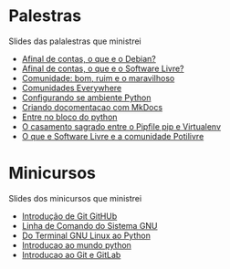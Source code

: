 # Palestras
Slides das palalestras que ministrei

* [Afinal de contas, o que e o Debian?](slides/Afinal-de-contas-o-que-e-o-Debian)
* [Afinal de contas, o que e o Software Livre?](slides/Afinal-de-contas-o-que-e-Software-Livre)
* [Comunidade: bom, ruim e o maravilhoso](slides/Comunidade-bom-ruim-e-o-maravilhoso)
* [Comunidades Everywhere](slides/Comunidades-Everywhere)
* [Configurando se ambiente Python](slides/Configurando-se-ambiente-Python)
* [Criando docomentacao com MkDocs](slides/Criando-docomentacao-com-MkDocs)
* [Entre no bloco do python](slides/entre-no-bloco-do-python)
* [O casamento sagrado entre o Pipfile pip e Virtualenv](slides/O-casamento-sagrado-entre-o-Pipfile-pip-e-Virtualenv)
* [O que e Software Livre e a comunidade Potilivre](slides/O-que-e-Software-Livre-e-a-comunidade-Potilivre)

# Minicursos
Slides dos minicursos que ministrei
* [Introdução de Git GitHUb](slides/Minicurso-de-Git-e-Github)
* [Linha de Comando do Sistema GNU](slides/Minicurso-de-Linha-de-Comando-do-Sistema-GNU)
* [Do Terminal GNU Linux ao Python](slides/Minicurso-Do-Terminal-GNU-Linux-ao-Python)
* [Introducao ao mundo python](#)
* [Introducao ao Git e GitLab](#)
